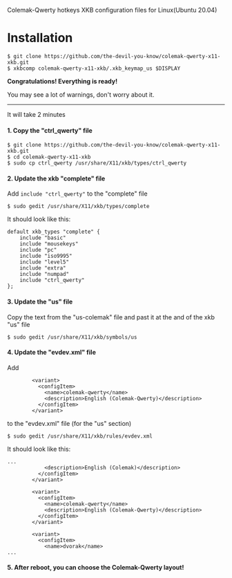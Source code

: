 Colemak-Qwerty hotkeys XKB configuration files for Linux(Ubuntu 20.04)

# Installation

```
$ git clone https://github.com/the-devil-you-know/colemak-qwerty-x11-xkb.git
$ xkbcomp colemak-qwerty-x11-xkb/.xkb_keymap_us $DISPLAY
```
**Congratulations! Everything is ready!**

You may see a lot of warnings, don't worry about it.

---

It will take 2 minutes

#### 1. Copy the "ctrl_qwerty" file

```
$ git clone https://github.com/the-devil-you-know/colemak-qwerty-x11-xkb.git
$ cd colemak-qwerty-x11-xkb
$ sudo cp ctrl_qwerty /usr/share/X11/xkb/types/ctrl_qwerty
```

#### 2. Update the xkb "complete" file

Add `include "ctrl_qwerty"` to the "complete" file

```
$ sudo gedit /usr/share/X11/xkb/types/complete
```

It should look like this:
```
default xkb_types "complete" {
    include "basic"
    include "mousekeys"
    include "pc"
    include "iso9995"
    include "level5"
    include "extra"
    include "numpad"
    include "ctrl_qwerty"
};
```

#### 3. Update the "us" file

Copy the text from the "us-colemak" file and past it at the and of the xkb "us" file
```
$ sudo gedit /usr/share/X11/xkb/symbols/us
```

#### 4. Update the "evdev.xml" file

Add
```
        <variant>
          <configItem>
            <name>colemak-qwerty</name>
            <description>English (Colemak-Qwerty)</description>
          </configItem>
        </variant>
```
to the "evdev.xml" file (for the "us" section)
```
$ sudo gedit /usr/share/X11/xkb/rules/evdev.xml
```

It should look like this:
```
...
            <description>English (Colemak)</description>
          </configItem>
        </variant>

        <variant>
          <configItem>
            <name>colemak-qwerty</name>
            <description>English (Colemak-Qwerty)</description>
          </configItem>
        </variant>

        <variant>
          <configItem>
            <name>dvorak</name>
...
```

#### 5. After reboot, you can choose the Colemak-Qwerty layout!
